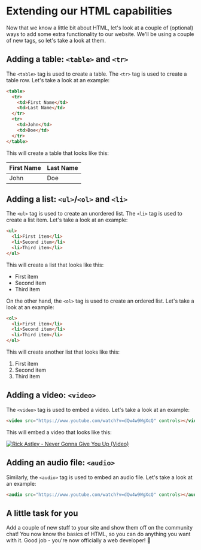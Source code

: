# Extending our HTML capabilities

Now that we know a little bit about HTML, let's look at a couple of (optional) ways to add some extra functionality to our website. We'll be using a couple of new tags, so let's take a look at them.

## Adding a table: `<table>` and `<tr>`

The `<table>` tag is used to create a table. The `<tr>` tag is used to create a table row. Let's take a look at an example:

```html
<table>
  <tr>
    <td>First Name</td>
    <td>Last Name</td>
  </tr>
  <tr>
    <td>John</td>
    <td>Doe</td>
  </tr>
</table>
```

This will create a table that looks like this:

First Name | Last Name
---------- | ---------
John       | Doe

## Adding a list: `<ul>`/`<ol>` and `<li>`

The `<ul>` tag is used to create an unordered list. The `<li>` tag is used to create a list item. Let's take a look at an example:

```html
<ul>
  <li>First item</li>
  <li>Second item</li>
  <li>Third item</li>
</ul>
```

This will create a list that looks like this:

* First item
* Second item
* Third item

On the other hand, the `<ol>` tag is used to create an ordered list. Let's take a look at an example:

```html
<ol>
  <li>First item</li>
  <li>Second item</li>
  <li>Third item</li>
</ol>
```

This will create another list that looks like this:

1. First item
2. Second item
3. Third item

## Adding a video: `<video>`

The `<video>` tag is used to embed a video. Let's take a look at an example:

```html
<video src="https://www.youtube.com/watch?v=dQw4w9WgXcQ" controls></video>
```

This will embed a video that looks like this:

[![Rick Astley - Never Gonna Give You Up (Video)](https://img.youtube.com/vi/dQw4w9WgXcQ/0.jpg)](https://www.youtube.com/watch?v=dQw4w9WgXcQ)

## Adding an audio file: `<audio>`

Similarly, the `<audio>` tag is used to embed an audio file. Let's take a look at an example:

```html
<audio src="https://www.youtube.com/watch?v=dQw4w9WgXcQ" controls></audio>
```

## A little task for you

Add a couple of new stuff to your site and show them off on the community chat! You now know the basics of HTML, so you can do anything you want with it. Good job - you're now officially a web developer! 🎉

